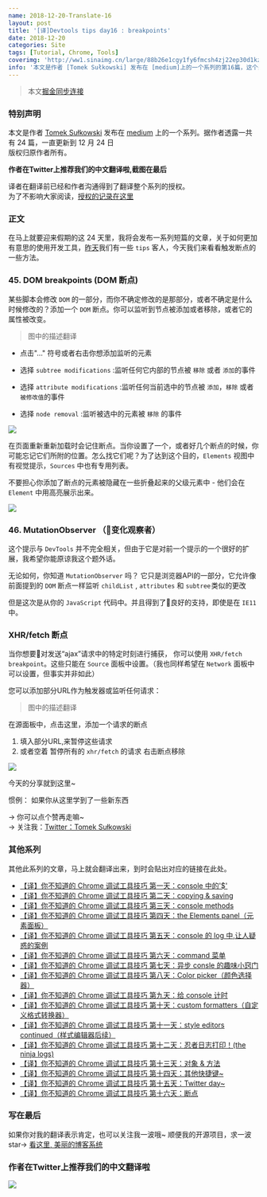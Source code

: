 ```yaml
---
name: 2018-12-20-Translate-16
layout: post
title: '[译]Devtools tips day16 : breakpoints'
date: 2018-12-20
categories: Site
tags: [Tutorial, Chrome, Tools]
coverimg: 'http://ww1.sinaimg.cn/large/88b26e1cgy1fy6fmcsh4zj22ep30d1kz.jpg'
info: '本文是作者 [Tomek Sułkowski] 发布在 [medium]上的一个系列的第16篇，这个系列一共有24篇'
---
```


> 本文[掘金同步连接](https://juejin.im/post/5c1b16556fb9a049ff4e14dd)

### 特别声明

本文是作者 [Tomek Sułkowski](https://twitter.com/sulco) 发布在 [medium](https://medium.com/@tomsu) 上的一个系列。据作者透露一共有 24 篇，一直更新到 12 月 24 日<br>
版权归原作者所有。<br>

**作者在Twitter上推荐我们的中文翻译啦,截图在最后**<br>

译者在翻译前已经和作者沟通得到了翻译整个系列的授权。<br>
为了不影响大家阅读，[授权的记录在这里](https://juejin.im/post/5c09a80151882521c81168a2)<br>

### 正文

在马上就要迎来假期的这 24 天里，我将会发布一系列短篇的文章，关于如何更加有意思的使用开发工具，[昨天](https://juejin.im/post/5c1b09f9f265da616f6feb9e)我们有一些 `tips` 客人，今天我们来看看触发断点的一些方法。

### 45. DOM breakpoints (DOM 断点)

某些脚本会修改 `DOM` 的一部分，而你不确定修改的是那部分，或者不确定是什么时候修改的？添加一个 `DOM` 断点。你可以监听到节点被添加或者移除，或者它的属性被改变。

> 图中的描述翻译
- 点击"..." 符号或者右击你想添加监听的元素
- 选择 `subtree modifications` :监听任何它内部的节点被 `移除` 或者 `添加`的事件
   
- 选择 `attribute modifications` :监听任何当前选中的节点被 `添加`，`移除` 或者 `被修改值`的事件
   
- 选择 `node removal` :监听被选中的元素被 `移除` 的事件
   
![](https://cdn-images-1.medium.com/max/2000/1*WGXLu_AejxR9nGt6nra9EA.png)

在页面重新重新加载时会记住断点。当你设置了一个，或者好几个断点的时候，你可能忘记它们所附的位置。怎么找它们呢？为了达到这个目的，`Elements` 视图中有视觉提示，`Sources` 中也有专用列表。

不要担心你添加了断点的元素被隐藏在一些折叠起来的父级元素中 - 他们会在 `Element` 中用高亮展示出来。

![](https://cdn-images-1.medium.com/max/2000/1*MVdawLp6_SWM7JwTr7vfbg.png)

### 46. MutationObserver （变化观察者）

这个提示与 `DevTools` 并不完全相关，但由于它是对前一个提示的一个很好的扩展，我希望你能原谅我这个题外话。

无论如何，你知道 `MutationObserver` 吗？ 它只是浏览器API的一部分，它允许像前面提到的 `DOM` 断点一样监听 `childList` , `attributes` 和 `subtree` 类似的更改

但是这次是从你的 `JavaScript` 代码中。并且得到了良好的支持，即使是在 `IE11` 中。

### XHR/fetch 断点

当你想要对发送“ajax”请求中的特定时刻进行捕获，
你可以使用 `XHR/fetch breakpoint`。这些只能在 `Source` 面板中设置。（我也同样希望在 `Network` 面板中可以设置，但事实并非如此）

您可以添加部分URL作为触发器或监听任何请求：

> 图中的描述翻译

在源面板中，点击这里，添加一个请求的断点
1. 填入部分URL,来暂停这些请求
2. 或者空着 暂停所有的 `xhr/fetch` 的请求
右击断点移除

![](https://cdn-images-1.medium.com/max/2000/1*Df9dQnKJeBAjSCQlekG04Q.png)

今天的分享就到这里~

惯例： 如果你从这里学到了一些新东西

→ 你可以点个赞再走嘛~<br>
→ 关注我：[Twitter：Tomek Sułkowski](https://twitter.com/sulco)

### 其他系列

其他此系列的文章，马上就会翻译出来，到时会贴出对应的链接在此处。

- [【译】你不知道的 Chrome 调试工具技巧 第一天：console 中的'\$'](https://juejin.im/post/5c09a80151882521c81168a2)
- [【译】你不知道的 Chrome 调试工具技巧 第二天：copying & saving](https://juejin.im/post/5c0a0d5ff265da61117a1c75)
- [【译】你不知道的 Chrome 调试工具技巧 第三天：console methods](https://juejin.im/post/5c0a8ce6f265da6141716329)
- [【译】你不知道的 Chrome 调试工具技巧 第四天：the Elements panel（元素面板）](https://juejin.im/post/5c0d2d85f265da612061a62f)
- [【译】你不知道的 Chrome 调试工具技巧 第五天：console 的 log 中,让人疑惑的案例](https://juejin.im/post/5c0edc31f265da611c26d08a)
- [【译】你不知道的 Chrome 调试工具技巧 第六天：command 菜单](https://juejin.im/post/5c0ee12551882545e24ef291)
- [【译】你不知道的 Chrome 调试工具技巧 第七天：异步 consle 的趣味小窍门](https://juejin.im/post/5c0fdfc46fb9a049b13e0d82)
- [【译】你不知道的 Chrome 调试工具技巧 第八天：Color picker（颜色选择器）](https://juejin.im/post/5c10d9d1f265da6118019028)
- [【译】你不知道的 Chrome 调试工具技巧 第九天：给 console 计时](https://juejin.im/post/5c11809ef265da61141c76f1)
- [【译】你不知道的 Chrome 调试工具技巧 第十天：custom formatters（自定义格式转换器）](https://juejin.im/post/5c1365a9e51d452f8e6034cb)
- [【译】你不知道的 Chrome 调试工具技巧 第十一天：style editors continued（样式编辑器后续）](https://juejin.im/post/5c137ac3f265da617974b675)
- [【译】你不知道的 Chrome 调试工具技巧 第十二天：忍者日志打印！(the ninja logs)](https://juejin.im/post/5c16d943518825566d2365f3)
- [【译】你不知道的 Chrome 调试工具技巧 第十三天：对象 & 方法](https://juejin.im/post/5c18b2d66fb9a049d235fc82)
- [【译】你不知道的 Chrome 调试工具技巧 第十四天：其他快捷键~](https://juejin.im/post/5c18b375f265da614e2c02e1)
- [【译】你不知道的 Chrome 调试工具技巧 第十五天：Twitter day~](https://juejin.im/post/5c1b09f9f265da616f6feb9e)
- [【译】你不知道的 Chrome 调试工具技巧 第十六天：断点](https://juejin.im/post/5c1b16556fb9a049ff4e14dd)

### 写在最后

如果你对我的翻译表示肯定，也可以关注我一波哦~
顺便我的开源项目，求一波 star→ [看这里, 美丽的博客系统](https://github.com/DendiSe7enGitHub/vue-blog-generater)

### 作者在Twitter上推荐我们的中文翻译啦

![](https://user-gold-cdn.xitu.io/2018/12/13/167a5ae8a72ac531?imageView2/2/w/800/q/100)

